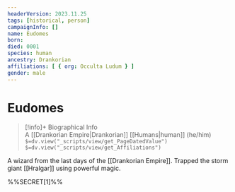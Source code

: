 ```yaml
---
headerVersion: 2023.11.25
tags: [historical, person]
campaignInfo: []
name: Eudomes
born:
died: 0001
species: human
ancestry: Drankorian
affiliations: [ { org: Occulta Ludum } ]
gender: male
---
```

# Eudomes
>[!info]+ Biographical Info  
> A [[Drankorian Empire|Drankorian]] [[Humans|human]] (he/him)  
> `$=dv.view("_scripts/view/get_PageDatedValue")`  
> `$=dv.view("_scripts/view/get_Affiliations")`

A wizard from the last days of the [[Drankorian Empire]]. Trapped the storm giant [[Hralgar]] using powerful magic. 

%%SECRET[1]%%